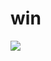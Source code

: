 <!--
id: 1192604333
link: http://tumblr.atmos.org/post/1192604333/win
slug: win
date: Sun Sep 26 2010 10:34:31 GMT-0700 (PDT)
publish: 2010-09-026
tags: 
title: win
-->


win
===

![](http://24.media.tumblr.com/tumblr_l9d7hjKNBC1qz4sngo1_400.jpg)

